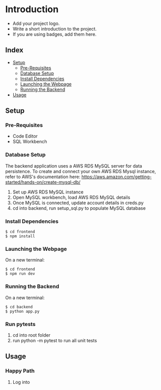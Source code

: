 # Introduction
- Add your project logo.
- Write a short introduction to the project.
- If you are using badges, add them here.

## Index
- [Setup](#setup)
  - [Pre-Requisites](#pre-requisites)
  - [Database Setup](#database-setup)
  - [Install Dependencies](#install-dependencies)
  - [Launching the Webpage](#launching-the-webpage)
  - [Running the Backend](#running-the-backend)
- [Usage](#usage)

## Setup
### Pre-Requisites
- Code Editor
- SQL Workbench

### Database Setup
The backend application uses a AWS RDS MySQL server for data persistence. To create and connect your own AWS RDS Mysql instance, refer to AWS's documentation here: https://aws.amazon.com/getting-started/hands-on/create-mysql-db/
1. Set up AWS RDS MySQL instance
2. Open MySQL workbench, load AWS RDS MySQL details
3. Once MySQL is connected, update account details in creds.py
4. cd into backend, run setup_sql.py to populate MySQL database

### Install Dependencies
```
$ cd frontend
$ npm install
```

### Launching the Webpage
On a new terminal:
```
$ cd frontend
$ npm run dev
```

### Running the Backend
On a new terminal:
```
$ cd backend
$ python app.py
```

### Run pytests
1. cd into root folder
2. run python -m pytest to run all unit tests

## Usage
### Happy Path
1. Log into
